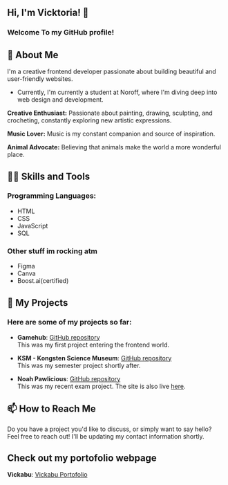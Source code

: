 ## Hi, I'm Vicktoria! 👋

### Welcome To my GitHub profile! 

## 🌱 About Me
I'm a creative frontend developer passionate about building beautiful and user-friendly websites.
- Currently, I'm currently a student at Noroff, where I'm diving deep into web design and development.

**Creative Enthusiast:**
Passionate about painting, drawing, sculpting, and crocheting, constantly exploring new artistic expressions.

**Music Lover:**
Music is my constant companion and source of inspiration.

**Animal Advocate:**
Believing that animals make the world a more wonderful place.




## 🧑‍💻 Skills and Tools

### Programming Languages:
 - HTML
 - CSS
 - JavaScript
 - SQL

### Other stuff im rocking atm
  - Figma
  - Canva
  - Boost.ai(certified)
 



## 🔭 My Projects
### Here are some of my projects so far:

- **Gamehub**: [GitHub repository](https://github.com/NoroffFEU/html-css-course-assignment-Vickabu)  
  This was my first project entering the frontend world.

- **KSM - Kongsten Science Museum**: [GitHub repository](https://github.com/Vickabu/Semester-Project-1)  
  This was my semester project shortly after.

- **Noah Pawlicious**: [GitHub repository](https://github.com/NoroffFEU/FED1-PE1-Vickabu)  
  This was my recent exam project. The site is also live [here](https://norofffeu.github.io/FED1-PE1-Vickabu/index.html).


## 📫 How to Reach Me
   Do you have a project you'd like to discuss, or simply want to say hello? Feel free to reach out! I'll be updating my contact information shortly.

## Check out my portofolio webpage
**Vickabu**: [Vickabu Portofolio](https://vickabu.github.io/portfolio/)  

<!--
**Vickabu/vickabu** is a ✨ _special_ ✨ repository because its `README.md` (this file) appears on your GitHub profile.

Here are some ideas to get you started:

- 🔭 I’m currently working on ...
- 🌱 I’m currently learning ...
- 👯 I’m looking to collaborate on ...
- 🤔 I’m looking for help with ...
- 💬 Ask me about ...
- 📫 How to reach me: ...
- 😄 Pronouns: ...
- ⚡ Fun fact: ...
-->
